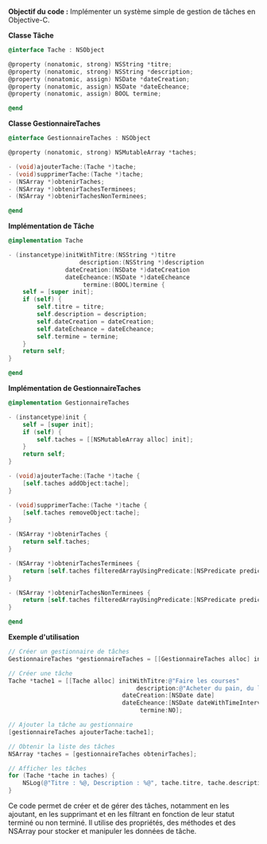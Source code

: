 **Objectif du code :** Implémenter un système simple de gestion de tâches en Objective-C.

**Classe Tâche**

```objective-c
@interface Tache : NSObject

@property (nonatomic, strong) NSString *titre;
@property (nonatomic, strong) NSString *description;
@property (nonatomic, assign) NSDate *dateCreation;
@property (nonatomic, assign) NSDate *dateEcheance;
@property (nonatomic, assign) BOOL termine;

@end
```

**Classe GestionnaireTaches**

```objective-c
@interface GestionnaireTaches : NSObject

@property (nonatomic, strong) NSMutableArray *taches;

- (void)ajouterTache:(Tache *)tache;
- (void)supprimerTache:(Tache *)tache;
- (NSArray *)obtenirTaches;
- (NSArray *)obtenirTachesTerminees;
- (NSArray *)obtenirTachesNonTerminees;

@end
```

**Implémentation de Tâche**

```objective-c
@implementation Tache

- (instancetype)initWithTitre:(NSString *)titre
                    description:(NSString *)description
                dateCreation:(NSDate *)dateCreation
                dateEcheance:(NSDate *)dateEcheance
                     termine:(BOOL)termine {
    self = [super init];
    if (self) {
        self.titre = titre;
        self.description = description;
        self.dateCreation = dateCreation;
        self.dateEcheance = dateEcheance;
        self.termine = termine;
    }
    return self;
}

@end
```

**Implémentation de GestionnaireTaches**

```objective-c
@implementation GestionnaireTaches

- (instancetype)init {
    self = [super init];
    if (self) {
        self.taches = [[NSMutableArray alloc] init];
    }
    return self;
}

- (void)ajouterTache:(Tache *)tache {
    [self.taches addObject:tache];
}

- (void)supprimerTache:(Tache *)tache {
    [self.taches removeObject:tache];
}

- (NSArray *)obtenirTaches {
    return self.taches;
}

- (NSArray *)obtenirTachesTerminees {
    return [self.taches filteredArrayUsingPredicate:[NSPredicate predicateWithFormat:@"termine == YES"]];
}

- (NSArray *)obtenirTachesNonTerminees {
    return [self.taches filteredArrayUsingPredicate:[NSPredicate predicateWithFormat:@"termine == NO"]];
}

@end
```

**Exemple d'utilisation**

```objective-c
// Créer un gestionnaire de tâches
GestionnaireTaches *gestionnaireTaches = [[GestionnaireTaches alloc] init];

// Créer une tâche
Tache *tache1 = [[Tache alloc] initWithTitre:@"Faire les courses"
                                    description:@"Acheter du pain, du lait et du fromage"
                                dateCreation:[NSDate date]
                                dateEcheance:[NSDate dateWithTimeIntervalSinceNow:60 * 60 * 24]
                                     termine:NO];

// Ajouter la tâche au gestionnaire
[gestionnaireTaches ajouterTache:tache1];

// Obtenir la liste des tâches
NSArray *taches = [gestionnaireTaches obtenirTaches];

// Afficher les tâches
for (Tache *tache in taches) {
    NSLog(@"Titre : %@, Description : %@", tache.titre, tache.description);
}
```

Ce code permet de créer et de gérer des tâches, notamment en les ajoutant, en les supprimant et en les filtrant en fonction de leur statut terminé ou non terminé. Il utilise des propriétés, des méthodes et des NSArray pour stocker et manipuler les données de tâche.